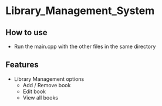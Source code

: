 # Library_Management_System

## How to use
 - Run the main.cpp with the other files in the same directory

## Features
 - Library Management options
    - Add / Remove book
    - Edit book
    - View all books
